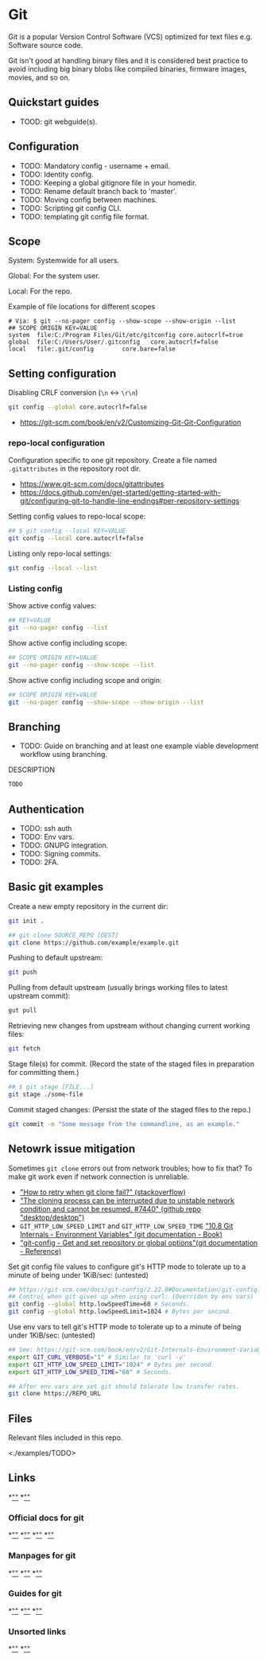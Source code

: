 # Git
Git is a popular Version Control Software (VCS) optimized for text files e.g. Software source code.

Git isn't good at handling binary files and it is considered best practice to avoid including big binary blobs like compiled binaries, firmware images, movies, and so on.


## Quickstart guides
* TOOD: git webguide(s).


## Configuration
* TODO: Mandatory config - username + email.
* TODO: Identity config.
* TODO: Keeping a global gitignore file in your homedir.
* TODO: Rename default branch back to 'master'.
* TODO: Moving config between machines.
* TODO: Scripting git config CLI. 
* TODO: templating git config file format.

## Scope
System: Systemwide for all users.

Global: For the system user.

Local: For the repo.


Example of file locations for different scopes
```
# Via: $ git --no-pager config --show-scope --show-origin --list
## SCOPE ORIGIN KEY=VALUE
system  file:C:/Program Files/Git/etc/gitconfig core.autocrlf=true
global  file:C:/Users/User/.gitconfig   core.autocrlf=false
local   file:.git/config        core.bare=false
```


## Setting configuration
Disabling CRLF conversion (`\n` <-> `\r\n`)
```bash
git config --global core.autocrlf=false
```
* https://git-scm.com/book/en/v2/Customizing-Git-Git-Configuration


### repo-local configuration
Configuration specific to one git repository.
Create a file named `.gitattributes` in the repository root dir.

* https://www.git-scm.com/docs/gitattributes
* https://docs.github.com/en/get-started/getting-started-with-git/configuring-git-to-handle-line-endings#per-repository-settings


Setting config values to repo-local scope:
```bash
## $ git config --local KEY=VALUE
git config --local core.autocrlf=false
```

Listing only repo-local settings:
```bash
git config --local --list
```


### Listing config
Show active config values:
```bash
## KEY=VALUE
git --no-pager config --list
```

Show active config including scope:
```bash
## SCOPE ORIGIN KEY=VALUE
git --no-pager config --show-scope --list
```

Show active config including scope and origin:
```bash
## SCOPE ORIGIN KEY=VALUE
git --no-pager config --show-scope --show-origin --list
```


## Branching
* TODO: Guide on branching and at least one example viable development workflow using branching.

DESCRIPTION
```bash
TODO
```


## Authentication
* TODO: ssh auth
* TODO: Env vars.
* TODO: GNUPG integration.
* TODO: Signing commits.
* TODO: 2FA.


## Basic git examples
Create a new empty repository in the current dir:
```bash
git init .
```

```bash
## git clone SOURCE_REPO [DEST]
git clone https://github.com/example/example.git
```

Pushing to default upstream:
```bash
git push
```

Pulling from default upstream (usually brings working files to latest upstream commit):
```bash
gut pull
```

Retrieving new changes from upstream without changing current working files:
```bash
git fetch
```

Stage file(s) for commit. (Record the state of the staged files in preparation for committing them.)
```bash
## $ git stage [FILE...]
git stage ./some-file
```

Commit staged changes: (Persist the state of the staged files to the repo.)
```bash
git commit -m "Some message from the commandline, as an example."
```


## Netowrk issue mitigation
Sometimes `git clone` errors out from network troubles; how to fix that?
To make git work even if network connection is unreliable.
* ["How to retry when git clone fail?" (stackoverflow)](https://stackoverflow.com/questions/37849519/how-to-retry-when-git-clone-fail)
* ["The cloning process can be interrupted due to unstable network condition and cannot be resumed. #7440" (github repo "desktop/desktop")](https://github.com/desktop/desktop/issues/7440)
* `GIT_HTTP_LOW_SPEED_LIMIT` and `GIT_HTTP_LOW_SPEED_TIME` ["10.8 Git Internals - Environment Variables" (git documentation - Book)](https://git-scm.com/book/en/v2/Git-Internals-Environment-Variables)
* ["git-config - Get and set repository or global options"(git documentation - Reference)](https://git-scm.com/docs/git-config/2.22.0)

Set git config file values to configure git's HTTP mode to tolerate up to a minute of being under 1KiB/sec: (untested)
```bash
## https://git-scm.com/docs/git-config/2.22.0#Documentation/git-config.txt-httplowSpeedLimithttplowSpeedTime
## Control when git gives up when using curl: (Overriden by env vars)
git config --global http.lowSpeedTime=60 # Seconds.
git config --global http.lowSpeedLimit=1024 # Bytes per second.
```

Use env vars to tell git's HTTP mode to tolerate up to a minute of being under 1KiB/sec: (untested)
```bash
## See: https://git-scm.com/book/en/v2/Git-Internals-Environment-Variables
export GIT_CURL_VERBOSE="1" # Similar to 'curl -v'
export GIT_HTTP_LOW_SPEED_LIMIT="1024" # Bytes per second.
export GIT_HTTP_LOW_SPEED_TIME="60" # Seconds.

## After env vars are set git should tolerate low transfer rates.
git clone https://REPO_URL
```


## Files
Relevant files included in this repo.

<./examples/TODO>


## Links
*[""]()
*[""]()


### Official docs for git
*[""]()
*[""]()
*[""]()
*[""]()


### Manpages for git
*[""]()
*[""]()
*[""]()


### Guides for git
*[""]()
*[""]()
*[""]()





### Unsorted links
*[""]()
*[""]()

